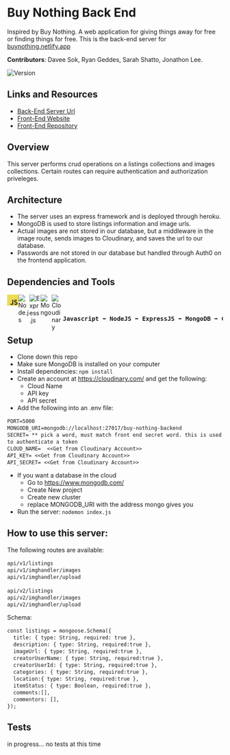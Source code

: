 # Buy Nothing Back End

Inspired by Buy Nothing. A web application for giving things away for free or finding things for free. This is the back-end server for [buynothing.netlify.app](https://buynothing-frontend.netlify.app/main)

**Contributors**: Davee Sok, Ryan Geddes, Sarah Shatto, Jonathon Lee.

![Version](https://img.shields.io/badge/version-1.0.0-brightgreen.svg)

## Links and Resources

- [Back-End Server Url](https://buynothingbackend.herokuapp.com/)
- [Front-End Website](https://buynothing-frontend.netlify.app/main)
- [Front-End Repository](https://github.com/daveeS987/buy-nothing-frontend)

## Overview

This server performs crud operations on a listings collections and images collections. Certain routes can require authentication and authorization priveleges.

## Architecture

- The server uses an express framework and is deployed through heroku.
- MongoDB is used to store listings information and image urls.
- Actual images are not stored in our database, but a middleware in the image route, sends images to Cloudinary, and saves the url to our database.
- Passwords are not stored in our database but handled through Auth0 on the frontend application.

## Dependencies and Tools

<img align="left" alt="JavaScript" width="26px" src="https://raw.githubusercontent.com/github/explore/80688e429a7d4ef2fca1e82350fe8e3517d3494d/topics/javascript/javascript.png"/>
<img align="left" alt="Node.js" width="26px" src="https://external-content.duckduckgo.com/iu/?u=https%3A%2F%2Fwww.ict.social%2Fimages%2F5728%2Fnodejs_logo.png&f=1&nofb=1"/>
<img align="left" alt="Express.js" width="26px" src="https://expressjs.com/images/express-facebook-share.png"/>
<img align="left" alt="Mongo" width="26px" src="https://external-content.duckduckgo.com/iu/?u=https%3A%2F%2Fcdn.iconscout.com%2Ficon%2Ffree%2Fpng-256%2Fmongodb-3-1175138.png&f=1&nofb=1"/>
<img  align="left" alt="Cloudinary" width="26px" src="https://external-content.duckduckgo.com/iu/?u=https%3A%2F%2Fcloudinary-res.cloudinary.com%2Fimage%2Fupload%2Fc_scale%2Cfl_attachment%2Cw_500%2Fv1%2Flogo%2Ffor_white_bg%2Fcloudinary_icon_for_white_bg.png&f=1&nofb=1"/>

</br>
<br>
<pre>
<b>Javascript ➡ NodeJS ➡ ExpressJS ➡ MongoDB ➡ Cloudinary </b>
</pre>

## Setup

- Clone down this repo
- Make sure MongoDB is installed on your computer
- Install dependencies: `npm install`
- Create an account at https://cloudinary.com/ and get the following:
  - Cloud Name
  - API key
  - API secret
- Add the following into an .env file:

```
PORT=5000
MONGODB_URI=mongodb://localhost:27017/buy-nothing-backend
SECRET= ** pick a word, must match front end secret word. this is used to authenticate a token
CLOUD_NAME=  <<Get from Cloudinary Account>>
API_KEY= <<Get from Cloudinary Account>>
API_SECRET= <<Get from Cloudinary Account>>
```

- If you want a database in the cloud
  - Go to https://www.mongodb.com/
  - Create New project
  - Create new cluster
  - replace MONGODB_URI with the address mongo gives you
- Run the server: `nodemon index.js`

## How to use this server:

The following routes are available:

```
api/v1/listings
api/v1/imghandler/images
api/v1/imghandler/upload

api/v2/listings
api/v2/imghandler/images
api/v2/imghandler/upload

```

Schema:

```
const listings = mongoose.Schema({
  title: { type: String, required: true },
  description: { type: String, required:true },
  imageUrl: { type: String, required:true },
  creatorUserName: { type: String, required:true },
  creatorUserId: { type: String, required:true },
  categories: { type: String, required:true },
  location:{ type: String, required:true },
  itemStatus: { type: Boolean, required:true },
  comments:[],
  commentors: [],
});
```

## Tests

<!-- - How do you run tests?
- Any tests of note?
- Describe any tests that you did not complete, skipped, etc -->

<!-- In the terminal enter: `npm test` -->

in progress...
no tests at this time

<!-- ## UML -->

<!-- Link to an image of the UML for your application and response to events -->

<!-- Dev Notes

To see Heroku logs:

heroku logs --tail --app davee-auth-api-server

-->

